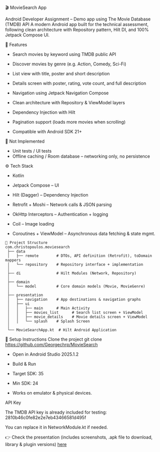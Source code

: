 🎬 MovieSearch App

Android Developer Assignment – Demo app using The Movie Database (TMDB) API
A modern Android app built for the technical assessment, following clean architecture with Repository pattern, Hilt DI, and 100% Jetpack Compose UI.

📌 Features

- Search movies by keyword using TMDB public API

- Discover movies by genre (e.g. Action, Comedy, Sci-Fi)

- List view with title, poster and short description

- Details screen with poster, rating, vote count, and full description

- Navigation using Jetpack Navigation Compose

- Clean architecture with Repository & ViewModel layers

- Dependency Injection with Hilt

- Pagination support (loads more movies when scrolling)

- Compatible with Android SDK 21+

🚫 Not Implemented
- Unit tests / UI tests 
- Offline caching / Room database – networking only, no persistence

⚙️ Tech Stack

- Kotlin

- Jetpack Compose – UI

- Hilt (Dagger) – Dependency Injection

- Retrofit + Moshi – Network calls & JSON parsing

- OkHttp Interceptors – Authentication + logging

- Coil – Image loading

- Coroutines + ViewModel – Asynchronous data fetching & state mgmt.
```text
📂 Project Structure
com.christopoulos.moviesearch
 ├── data
 │   ├── remote        # DTOs, API definition (Retrofit), toDomain mappers
 │   └── repository    # Repository interface + implementation
 │
 ├── di                # Hilt Modules (Network, Repository)
 │
 ├── domain
 │   └── model         # Core domain models (Movie, MovieGenre)
 │
 ├── presentation
 │   ├── navigation    # App destinations & navigation graphs
 │   ├── ui
 │   │   ├── main      # Main Activity
 │   │   ├── movies_list      # Search list screen + ViewModel
 │   │   ├── movie_details    # Movie details screen + ViewModel
 │   │   └── splash    # Splash Screen
 │
 └── MovieSearchApp.kt  # Hilt Android Application
```

🚀 Setup Instructions
Clone the project
git clone https://github.com/Georgechrp/MovieSearch

- Open in Android Studio 2025.1.2
- Build & Run

- Target SDK: 35

- Min SDK: 24

- Works on emulator & physical devices.

API Key

The TMDB API key is already included for testing:
2810b46c0fe82e2e7eb43466581d495f

You can replace it in NetworkModule.kt if needed.

👉 Check the presentation (includes screenshots, .apk file to download, library & plugin versions)  [here](https://georgioschristopoulos.info/moviesearchPresentation/index.html)


